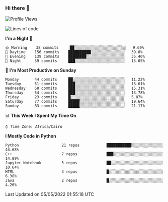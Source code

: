 ### Hi there 👋

<!--
**AMR-KELEG/AMR-KELEG** is a ✨ _special_ ✨ repository because its `README.md` (this file) appears on your GitHub profile.

Here are some ideas to get you started:

- 🔭 I’m currently working on ...
- 🌱 I’m currently learning ...
- 👯 I’m looking to collaborate on ...
- 🤔 I’m looking for help with ...
- 💬 Ask me about ...
- 📫 How to reach me: ...
- 😄 Pronouns: ...
- ⚡ Fun fact: ...
-->

<!--START_SECTION:waka-->
![Profile Views](http://img.shields.io/badge/Profile%20Views-17-blue)

![Lines of code](https://img.shields.io/badge/From%20Hello%20World%20I%27ve%20Written-2%20Million%20lines%20of%20code-blue)

**I'm a Night 🦉** 

```text
🌞 Morning    38 commits     ██░░░░░░░░░░░░░░░░░░░░░░░   9.69% 
🌆 Daytime    156 commits    ██████████░░░░░░░░░░░░░░░   39.8% 
🌃 Evening    139 commits    ████████░░░░░░░░░░░░░░░░░   35.46% 
🌙 Night      59 commits     ███░░░░░░░░░░░░░░░░░░░░░░   15.05%

```
📅 **I'm Most Productive on Sunday** 

```text
Monday       44 commits     ██░░░░░░░░░░░░░░░░░░░░░░░   11.22% 
Tuesday      51 commits     ███░░░░░░░░░░░░░░░░░░░░░░   13.01% 
Wednesday    60 commits     ███░░░░░░░░░░░░░░░░░░░░░░   15.31% 
Thursday     54 commits     ███░░░░░░░░░░░░░░░░░░░░░░   13.78% 
Friday       23 commits     █░░░░░░░░░░░░░░░░░░░░░░░░   5.87% 
Saturday     77 commits     █████░░░░░░░░░░░░░░░░░░░░   19.64% 
Sunday       83 commits     █████░░░░░░░░░░░░░░░░░░░░   21.17%

```


📊 **This Week I Spent My Time On** 

```text
⌚︎ Time Zone: Africa/Cairo

```

**I Mostly Code in Python** 

```text
Python                   21 repos            ███████████░░░░░░░░░░░░░░   44.68% 
C++                      7 repos             ███░░░░░░░░░░░░░░░░░░░░░░   14.89% 
Jupyter Notebook         5 repos             ██░░░░░░░░░░░░░░░░░░░░░░░   10.64% 
HTML                     3 repos             █░░░░░░░░░░░░░░░░░░░░░░░░   6.38% 
Java                     2 repos             █░░░░░░░░░░░░░░░░░░░░░░░░   4.26%

```



 Last Updated on 05/05/2022 01:55:18 UTC
<!--END_SECTION:waka-->
